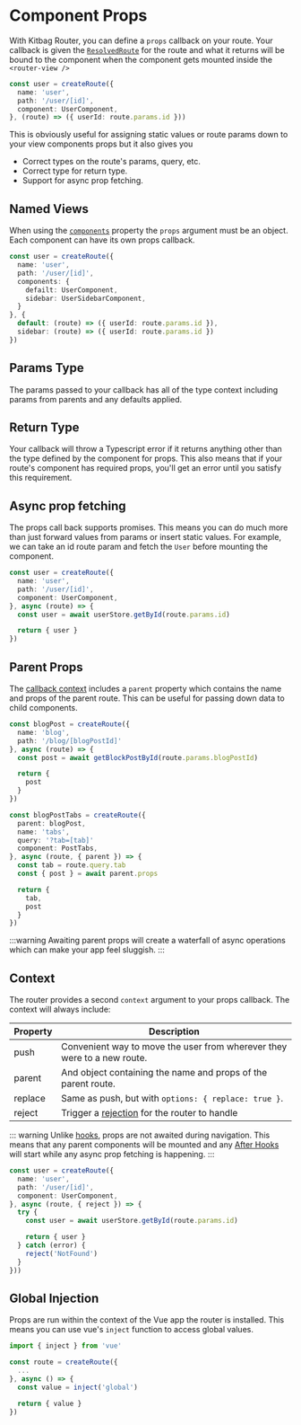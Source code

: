 # Component Props

With Kitbag Router, you can define a `props` callback on your route. Your callback is given the [`ResolvedRoute`](/api/types/ResolvedRoute) for the route and what it returns will be bound to the component when the component gets mounted inside the `<router-view />`

```ts {5}
const user = createRoute({
  name: 'user',
  path: '/user/[id]',
  component: UserComponent,
}, (route) => ({ userId: route.params.id }))
```

This is obviously useful for assigning static values or route params down to your view components props but it also gives you

- Correct types on the route's params, query, etc.
- Correct type for return type.
- Support for async prop fetching.

## Named Views
When using the [`components`](/core-concepts/routes.html#components) property the `props` argument must be an object. Each component can have its own props callback.

```ts {5-6,9-10}
const user = createRoute({
  name: 'user',
  path: '/user/[id]',
  components: {
    defailt: UserComponent,
    sidebar: UserSidebarComponent,
  }
}, {
  default: (route) => ({ userId: route.params.id }),
  sidebar: (route) => ({ userId: route.params.id })
})
```

## Params Type

The params passed to your callback has all of the type context including params from parents and any defaults applied.

## Return Type

Your callback will throw a Typescript error if it returns anything other than the type defined by the component for props. This also means that if your route's component has required props, you'll get an error until you satisfy this requirement.

## Async prop fetching

The props call back supports promises. This means you can do much more than just forward values from params or insert static values. For example, we can take an id route param and fetch the `User` before mounting the component.

```ts {5-9}
const user = createRoute({
  name: 'user',
  path: '/user/[id]',
  component: UserComponent,
}, async (route) => {
  const user = await userStore.getById(route.params.id)

  return { user }
})
```

## Parent Props

The [callback context](/core-concepts/component-props#context) includes a `parent` property which contains the name and props of the parent route. This can be useful for passing down data to child components.

```ts
const blogPost = createRoute({
  name: 'blog',
  path: '/blog/[blogPostId]'
}, async (route) => {
  const post = await getBlockPostById(route.params.blogPostId)

  return {
    post
  }
})

const blogPostTabs = createRoute({
  parent: blogPost,
  name: 'tabs',
  query: '?tab=[tab]'
  component: PostTabs,
}, async (route, { parent }) => {
  const tab = route.query.tab
  const { post } = await parent.props

  return { 
    tab,
    post
  }
})
```

:::warning
Awaiting parent props will create a waterfall of async operations which can make your app feel sluggish.
:::

## Context

The router provides a second `context` argument to your props callback. The context will always include:

| Property | Description |
| ---- | ---- |
| push | Convenient way to move the user from wherever they were to a new route. |
| parent | And object containing the name and props of the parent route. |
| replace | Same as push, but with `options: { replace: true }`. |
| reject | Trigger a [rejection](/advanced-concepts/rejections) for the router to handle |

::: warning
Unlike [hooks](/advanced-concepts/hooks), props are not awaited during navigation. This means that any parent components will be mounted and any [After Hooks](/advanced-concepts/hooks#after-hooks) will start while any async prop fetching is happening.
:::

```ts
const user = createRoute({
  name: 'user',
  path: '/user/[id]',
  component: UserComponent,
}, async (route, { reject }) => {
  try {
    const user = await userStore.getById(route.params.id)

    return { user }
  } catch (error) {
    reject('NotFound')
  }
}))
```

## Global Injection

Props are run within the context of the Vue app the router is installed. This means you can use vue's `inject` function to access global values.

```ts
import { inject } from 'vue'

const route = createRoute({
  ...
}, async () => {
  const value = inject('global')

  return { value }
})
```